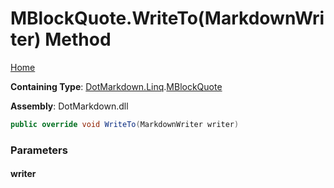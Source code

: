 # MBlockQuote\.WriteTo\(MarkdownWriter\) Method

[Home](../../../../README.md)

**Containing Type**: [DotMarkdown.Linq](../../README.md)\.[MBlockQuote](../README.md)

**Assembly**: DotMarkdown\.dll

```csharp
public override void WriteTo(MarkdownWriter writer)
```

### Parameters

#### writer

